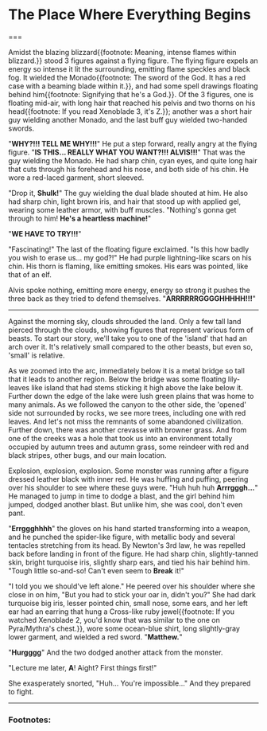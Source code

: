 # The Place Where Everything Begins

===

Amidst the blazing blizzard{{footnote: Meaning, intense flames within blizzard.}} stood 3 figures against a flying figure. The flying figure expels an energy so intense it lit the surrounding, emitting flame speckles and black fog. It wielded the Monado{{footnote: The sword of the God. It has a red case with a beaming blade within it.}}, and had some spell drawings floating behind him{{footnote: Signifying that he's a God.}}. Of the 3 figures, one is floating mid-air, with long hair that reached his pelvis and two thorns on his head{{footnote: If you read Xenoblade 3, it's Z.}}; another was a short hair guy wielding another Monado, and the last buff guy wielded two-handed swords. 

"**WHY?!!! TELL ME WHY!!!**" He put a step forward, really angry at the flying figure. "**IS THIS... REALLY WHAT YOU WANT?!!! ALVIS!!!**" That was the guy wielding the Monado. He had sharp chin, cyan eyes, and quite long hair that cuts through his forehead and his nose, and both side of his chin. He wore a red-laced garment, short sleeved. 

"Drop it, **Shulk!**" The guy wielding the dual blade shouted at him. He also had sharp chin, light brown iris, and hair that stood up with applied gel, wearing some leather armor, with buff muscles. "Nothing's gonna get through to him! **He's a heartless machine!**"

"**WE HAVE TO TRY!!!**"

"Fascinating!" The last of the floating figure exclaimed. "Is this how badly you wish to erase us... my god?!" He had purple lightning-like scars on his chin. His thorn is flaming, like emitting smokes. His ears was pointed, like that of an elf. 

Alvis spoke nothing, emitting more energy, energy so strong it pushes the three back as they tried to defend themselves. "**ARRRRRRGGGGHHHHH!!!**"

---

Against the morning sky, clouds shrouded the land. Only a few tall land pierced through the clouds, showing figures that represent various form of beasts. To start our story, we'll take you to one of the 'island' that had an arch over it. It's relatively small compared to the other beasts, but even so, 'small' is relative. 

As we zoomed into the arc, immediately below it is a metal bridge so tall that it leads to another region. Below the bridge was some floating lily-leaves like island that had stems sticking it high above the lake below it. Further down the edge of the lake were lush green plains that was home to many animals. As we followed the canyon to the other side, the 'opened' side not surrounded by rocks, we see more trees, including one with red leaves. And let's not miss the remnants of some abandoned civilization. Further down, there was another crevasse with browner grass. And from one of the creeks was a hole that took us into an environment totally occupied by autumn trees and autumn grass, some reindeer with red and black stripes, other bugs, and our main location. 

Explosion, explosion, explosion. Some monster was running after a figure dressed leather black with inner red. He was huffing and puffing, peering over his shoulder to see where these guys were. "Huh huh huh **Arrrgggh...**" He managed to jump in time to dodge a blast, and the girl behind him jumped, dodged another blast. But unlike him, she was cool, don't even pant. 

"**Errggghhhh**" the gloves on his hand started transforming into a weapon, and he punched the spider-like figure, with metallic body and several tentacles stretching from its head. By Newton's 3rd law, he was repelled back before landing in front of the figure. He had sharp chin, slightly-tanned skin, bright turquoise iris, slightly sharp ears, and tied his hair behind him. "Tough little so-and-so! Can't even seem to **Break** it!"

"I told you we should've left alone." He peered over his shoulder where she close in on him, "But you had to stick your oar in, didn't you?" She had dark turquoise big iris, lesser pointed chin, small nose, some ears, and her left ear had an earring that hung a Cross-like ruby jewel{{footnote: If you watched Xenoblade 2, you'd know that was similar to the one on Pyra/Mythra's chest.}}, wore some ocean-blue shirt, long slightly-gray lower garment, and wielded a red sword. "**Matthew.**"

"**Hurgggg**" And the two dodged another attack from the monster. 

"Lecture me later, **A**! Aight? First things first!"

She exasperately snorted, "Huh... You're impossible..." And they prepared to fight. 

---

### Footnotes: